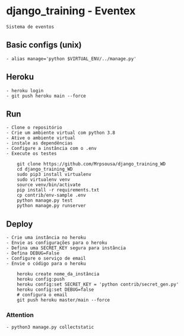 # django_training - Eventex
    Sistema de eventos

## Basic configs (unix)
    - alias manage='python $VIRTUAL_ENV/../manage.py'

## Heroku
    - heroku login
    - git push heroku main --force

## Run
    - Clone o repositório
    - Crie um ambiente virtual com python 3.8
    - Ative o ambiente virtual
    - instale as dependências
    - Configure a instância com o .env
    - Execute os testes

```console
    git clone https://github.com/Mrpsousa/django_training_WD
    cd django_training_WD
    sudo pip3 install virtualenv 
    sudo virtualenv venv
    source venv/bin/activate
    pip install -r requirements.txt
    cp contrib/env-sample .env
    python manage.py test
    python manage.py runserver
```
## Deploy
    - Crie uma instância no heroku
    - Envie as configurações para o heroku
    - Defina uma SECRET_KEY segura para instância
    - Defina DEBUG=False
    - Configure o serviço de email
    - Envie o código para o heroku

```console
    heroku create nome_da_instância
    heroku config:push
    heroku config:set SECRET_KEY = 'python contrib/secret_gen.py'
    heroku config:set DEBUG=false
    # configura o email
    git push heroku master/main --force
```

### Attention
    - python3 manage.py collectstatic